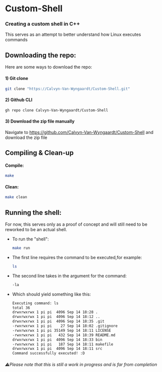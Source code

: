 # Custom-Shell
### Creating a custom shell in C++
This serves as an attempt to better understand how Linux executes commands
## Downloading the repo:
Here are some ways to download the repo:

#### 1) Git clone
```bash
git clone "https://Calvyn-Van-Wyngaardt/Custom-Shell.git"
```
#### 2) Github CLI
```bash
gh repo clone Calvyn-Van-Wyngaardt/Custom-Shell
```
#### 3) Download the zip file manually
Navigate to https://github.com/Calvyn-Van-Wyngaardt/Custom-Shell and download the zip file

## Compiling & Clean-up
#### Compile:
```bash
make
```

#### Clean:
```bash
make clean
```

## Running the shell:
For now, this serves only as a proof of concept and will still need to be reworked to be an actual shell.
* To run the "shell":
    ```bash
    make run
    ```
* The first line requires the command to be executed,for example:
    ```bash
    ls
    ```
* The second line takes in the argument for the command:
    ```bash
    -la
    ```
* Which should yield something like this:
    ```bash
    Executing command: ls
    total 36
    drwxrwxrwx 1 pi pi  4096 Sep 14 18:28 .
    drwxrwxrwx 1 pi pi  4096 Sep 14 18:12 ..
    drwxrwxrwx 1 pi pi  4096 Sep 14 18:35 .git
    -rwxrwxrwx 1 pi pi    27 Sep 14 18:02 .gitignore
    -rwxrwxrwx 1 pi pi 35149 Sep 14 18:11 LICENSE
    -rwxrwxrwx 1 pi pi   432 Sep 14 18:39 README.md
    drwxrwxrwx 1 pi pi  4096 Sep 14 18:33 bin
    -rwxrwxrwx 1 pi pi   187 Sep 14 18:11 makefile
    drwxrwxrwx 1 pi pi  4096 Sep 14 18:11 src
    Command successfully executed! :D
    ```


###### ⚠️Please note that this is still a work in progress and is far from completion
